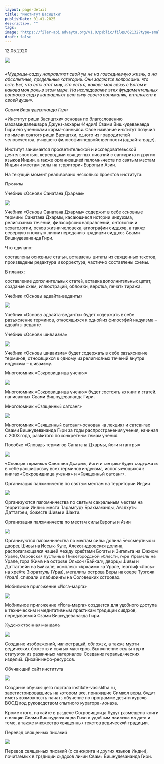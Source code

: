 ```yaml
---
layout: page-detail
title: "Институт Васиштхи"
publishDate: 01-01-2025
description: ""
tags:
image: "https://filer-api.advayta.org/v1.0/public/files/62132?type=small"
draft: false
---
```


12.05.2020 

  
![](https://filer-api.advayta.org/v1.0/public/files/62132?type=medium) 

##   

##   

_«Мудрецы-садху направляют свой ум не на повседневную жизнь, а на абсолютные, предельные категории. Они задаются вопросами: что есть Бог, что есть этот мир, кто есть я, какова моя связь с Богом и какова моя роль в этом мире. На исследование этих фундаментальных вопросов садху направляют всю силу своего понимания, интеллекта и своей души»._ 

 _Свами Вишнудевананда Гири_ 

 «Институт риши Васиштхи» основан по благословению махамандалешвара Джуна-акхары (Индия) Свами Вишнудевананда Гири его учениками карма-санньяси. Свое название институт получил по имени святого риши Васиштхи, одного из прародителей человечества, учившего философии недвойственности (адвайта-ваде).

 Институт занимается просветительской и исследовательской деятельностью, переводами священных писаний с санскрита и других языков Индии, а также организацией паломничеств по святым местам Индии и местам силы на территории Европы и Азии.

 На текущий момент реализовано несколько проектов института: 

 Проекты

 Учебник «Основы Санатана Дхармы»

![](https://filer-api.advayta.org/v1.0/public/files/62163?type=medium) 

 Учебник «Основы Санатана Дхармы» содержит в себе основные термины Санатана Дхармы, касающиеся истории индуизма, религиозных течений, философских направлений, онтологии и эсхатологии, основ жизни человека, агиографии сиддхов, а также северную и южную линии передачи в традиции сиддхов Свами Вишнудевананда Гири.

 Что сделано:

 составлены основные статьи, вставлены цитаты из священных текстов, произведены редактура и корректура, частично составлены схемы.

 В планах:

 составление дополнительных статей, вставка дополнительных цитат, создание схем, иллюстраций, обложки, верстка, печать тиража.

 Учебник «Основы адвайта-веданты»

![](https://filer-api.advayta.org/v1.0/public/files/62164?type=medium) 

 Учебник «Основы адвайта-веданты» будет содержать в себе разъяснение терминов, относящихся к одной из философий индуизма – адвайта-веданте.

 Учебник «Основы шиваизма»

![](https://filer-api.advayta.org/v1.0/public/files/62183?type=medium) 

  
 Учебник «Основы шиваизма» будет содержать в себе разъяснение терминов, относящихся к одному из религиозных течений внутри индуизма – шиваизму.

  
 Многотомник «Сокровищница учения»

![](https://filer-api.advayta.org/v1.0/public/files/62190?type=medium) 

 Многотомник «Сокровищница учения» будет состоять из книг и статей, написанных Свами Вишнудевананда Гири.

  
 Многотомник «Священный сатсанг»

![](https://filer-api.advayta.org/v1.0/public/files/62194?type=medium) 

 Многотомник «Священный сатсанг» основан на лекциях и сатсангах Свами Вишнудевананда Гири за годы распространения учения, начиная с 2003 года, разбитого по конкретным темам учения.

  
 Пособие «Словарь терминов Санатана Дхармы, йоги и тантры»

![](https://filer-api.advayta.org/v1.0/public/files/62202?type=medium) 

 «Словарь терминов Санатана Дхармы, йоги и тантры» будет содержать в себе расшифровку всех терминов индуизма, использующихся в книгах «Сокровищница учения» и «Священный сатсанг».

  
 Организация паломничеств по святым местам на территории Индии

![](https://filer-api.advayta.org/v1.0/public/files/62226?type=medium) 

 Организуются паломничества по святым сакральным местам на территории Индии: места Парамгуру Брахмананды, Авадхуты Даттатреи, божеств Шивы и Шакти.

 Организация паломничеств по местам силы Европы и Азии

![](https://filer-api.advayta.org/v1.0/public/files/62314?type=medium) 

 Организуются паломничества по местам силы: долина Бессмертных и дворец Шивы на Иссык-Куле, Александровская долина, располагающаяся чашей между хребтами Богаты и Зигальга на Южном Урале, Саровская пустынь в Нижегородской области, гора Иремель на Урале, гора Жима на острове Ольхон (Байкал), дворцы Шивы и Даттатрейи на Байкале, комплекс «Аркаим» на Урале, геоглиф «Лось» на хребте Зюраткуль (Урал), мегалиты острова Веры на озере Тургояк (Урал), спирали и лабиринты на Соловецких островах.

 Мобильное приложение «Йога-марга»

![](https://filer-api.advayta.org/v1.0/public/files/62342?type=medium) 

 Мобильное приложение «Йога-марга» создается для удобного доступа к техническим и медитативным практикам традиции сиддхов, передаваемой Свами Вишнудевананда Гири.

  
 Художественная мандала

![](https://filer-api.advayta.org/v1.0/public/files/62352?type=medium) 

 Создание изображений, иллюстраций, обложек, а также мурти ведических божеств и святых мастеров. Выполнение скульптур и статуэток из различных материалов. Создание геральдических изделий. Дизайн инфо-ресурсов.

  
 Обучающий сайт института

![](https://filer-api.advayta.org/v1.0/public/files/62362?type=medium) 

 Создание обучающего портала institute-vasishtha.ru, зарегистрировавшись на котором все, принявшие Символ веры, будут иметь возможность начать обучение по программе девяти курсов ВОСД под руководством опытного куратора-монаха.

 Кроме этого, на сайте в разделе Сокровищница будут размещены книги и лекции Свами Вишнудевананда Гири с удобным поиском по дате и теме, а также множество священных текстов ведической традиции.
  
  
 Перевод священных писаний

![](https://filer-api.advayta.org/v1.0/public/files/62372?type=medium) 

 Перевод священных писаний (с санскрита и других языков Индии), почитаемых в традиции сиддхов линии Свами Вишнудевананда Гири.
  
  
